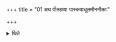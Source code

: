 +++
title = "01 अथ वीतहव्या यास्कवाधूलमौनमौकाः"

+++

<details><summary>थिते</summary>

अथ वीतहव्या यास्कवाधूलमौनमौकाः १
</details>
